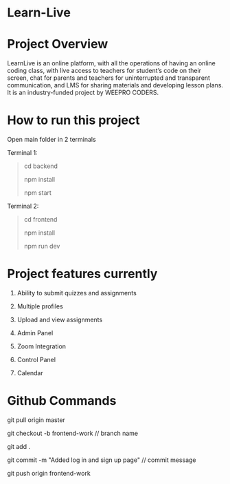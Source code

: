 # Learn-Live

# Project Overview

LearnLive is an online platform, with all the operations of having an online coding class, with live access to teachers for student’s code on their screen, chat for parents and teachers for uninterrupted and transparent communication, and LMS for sharing materials and developing lesson plans. It is an industry-funded project by WEEPRO CODERS. 

# How to run this project

Open main folder in 2 terminals

Terminal 1:
> cd backend
> 
> npm install
> 
> npm start

Terminal 2:
> cd frontend
> 
> npm install
> 
> npm run dev


# Project features currently

1. Ability to submit quizzes and assignments

2. Multiple profiles

3. Upload and view assignments

4. Admin Panel

5. Zoom Integration

6. Control Panel

7. Calendar

# Github Commands
git pull origin master

git checkout -b frontend-work // branch name

git add .

git commit -m "Added log in and sign up page" // commit message

git push origin frontend-work
